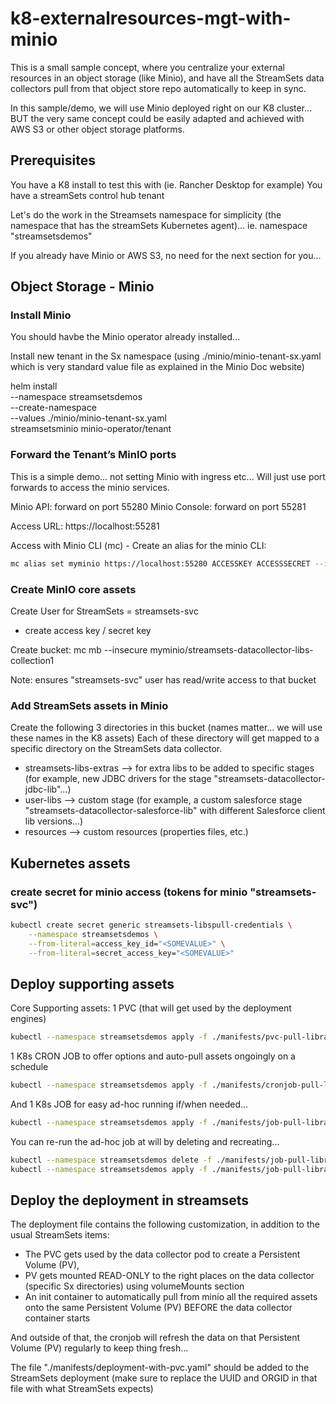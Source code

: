 k8-externalresources-mgt-with-minio
=======================================

This is a small sample concept, where you centralize your external resources in an object storage (like Minio), and have all the StreamSets data collectors pull from that object store repo automatically to keep in sync.

In this sample/demo, we will use Minio deployed right on our K8 cluster... BUT the very same concept could be easily adapted and achieved with AWS S3 or other object storage platforms.

## Prerequisites

You have a K8 install to test this with (ie. Rancher Desktop for example)
You have a streamSets control hub tenant

Let's do the work in the Streamsets namespace for simplicity (the namespace that has the streamSets Kubernetes agent)...
ie. namespace "streamsetsdemos"

If you already have Minio or AWS S3, no need for the next section for you...

## Object Storage - Minio

### Install Minio

You should havbe the Minio operator already installed...

Install new tenant in the Sx namespace 
(using ./minio/minio-tenant-sx.yaml which is very standard value file as explained in the Minio Doc website)

helm install \
--namespace streamsetsdemos \
--create-namespace \
--values ./minio/minio-tenant-sx.yaml \
streamsetsminio minio-operator/tenant

### Forward the Tenant’s MinIO ports

This is a simple demo... not setting Minio with ingress etc...
Will just use port forwards to access the minio services.

Minio API: forward on port 55280
Minio Console: forward on port 55281

Access URL: https://localhost:55281

Access with Minio CLI (mc) - Create an alias for the minio CLI:

```zsh
mc alias set myminio https://localhost:55280 ACCESSKEY ACCESSSECRET --insecure
```

### Create MinIO core assets

Create User for StreamSets = streamsets-svc
+ create access key / secret key

Create bucket:
mc mb --insecure myminio/streamsets-datacollector-libs-collection1

Note: ensures "streamsets-svc" user has read/write access to that bucket

### Add StreamSets assets in Minio

Create the following 3 directories in this bucket (names matter... we will use these names in the K8 assets)
Each of these directory will get mapped to a specific directory on the StreamSets data collector. 

- streamsets-libs-extras --> for extra libs to be added to specific stages (for example, new JDBC drivers for the stage "streamsets-datacollector-jdbc-lib"...)
- user-libs --> custom stage (for example, a custom salesforce stage "streamsets-datacollector-salesforce-lib" with different Salesforce client lib versions...)
- resources --> custom resources (properties files, etc.)

## Kubernetes assets

### create secret for minio access (tokens for minio "streamsets-svc")

```sh
kubectl create secret generic streamsets-libspull-credentials \
    --namespace streamsetsdemos \
    --from-literal=access_key_id="<SOMEVALUE>" \
    --from-literal=secret_access_key="<SOMEVALUE>"
```

## Deploy supporting assets

Core Supporting assets: 1 PVC (that will get used by the deployment engines)

```sh
kubectl --namespace streamsetsdemos apply -f ./manifests/pvc-pull-libraries.yaml
```

1 K8s CRON JOB to offer options and auto-pull assets ongoingly on a schedule  

```sh
kubectl --namespace streamsetsdemos apply -f ./manifests/cronjob-pull-libraries.yaml
```

And 1 K8s JOB for easy ad-hoc running if/when needed...

```sh
kubectl --namespace streamsetsdemos apply -f ./manifests/job-pull-libraries.yaml
```

You can re-run the ad-hoc job at will by deleting and recreating...

```sh
kubectl --namespace streamsetsdemos delete -f ./manifests/job-pull-libraries.yaml
kubectl --namespace streamsetsdemos apply -f ./manifests/job-pull-libraries.yaml
```

## Deploy the deployment in streamsets

The deployment file contains the following customization, in addition to the usual StreamSets items:
 - The PVC gets used by the data collector pod to create a Persistent Volume (PV),
 - PV gets mounted READ-ONLY to the right places on the data collector (specific Sx directories) using volumeMounts section
 - An init container to automatically pull from minio all the required assets onto the same Persistent Volume (PV) BEFORE the data collector container starts

And outside of that, the cronjob will refresh the data on that Persistent Volume (PV) regularly to keep thing fresh...

The file "./manifests/deployment-with-pvc.yaml" should be added to the StreamSets deployment (make sure to replace the UUID and ORGID in that file with what StreamSets expects)
